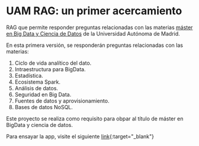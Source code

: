 # UAM RAG: un primer acercamiento
RAG que permite responder preguntas relacionadas con las materias [máster en Big Data y Ciencia de Datos](https://www.masteruambigdata.com/) de la Universidad Autónoma de Madrid.


En esta primera versión, se responderán preguntas relacionadas con las materias:

1. Ciclo de vida analítico del dato.
2. Intraestructura para BigData.
3. Estadística.
4. Ecosistema Spark.
5. Análisis de datos.
6. Seguridad en Big Data.
7. Fuentes de datos y aprovisionamiento.
8. Bases de datos NoSQL.

Este proyecto se realiza como requisito para obpar al título de máster en BigData y ciencia de datos.

Para ensayar la app, visite el siguiente [link](https://uamragagent.streamlit.app/){:target="_blank"}